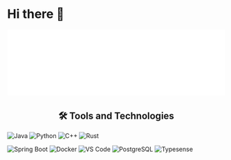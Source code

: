 # Hi there 👋
<p align="center"><img src="/metrics.plugin.languages.svg" alt="Metrics" width="600"></p>

<h2 align="center">🛠 Tools and Technologies</h2>
<p align="center" width="100%">
  
  ![Java](https://img.shields.io/badge/Java-007396?style=for-the-badge&logo=java&logoColor=white)
  ![Python](https://img.shields.io/badge/Python-3776AB?style=for-the-badge&logo=python&logoColor=white)
  ![C++](https://img.shields.io/badge/C++-00599C?style=for-the-badge&logo=c%2B%2B&logoColor=white)
  ![Rust](https://img.shields.io/badge/Rust-000000?style=for-the-badge&logo=rust&logoColor=white)
</p>

<p align="center">
  
  ![Spring Boot](https://img.shields.io/badge/Spring_Boot-6DB33F?style=for-the-badge&logo=spring-boot&logoColor=white)
  ![Docker](https://img.shields.io/badge/Docker-2496ED?style=for-the-badge&logo=docker&logoColor=white)
  ![VS Code](https://img.shields.io/badge/VS_Code-007ACC?style=for-the-badge&logo=visual-studio-code&logoColor=white)
  ![PostgreSQL](https://img.shields.io/badge/PostgreSQL-316192?style=for-the-badge&logo=postgresql&logoColor=white)
  ![Typesense](https://img.shields.io/badge/Typesense-3F60FB?style=for-the-badge&logo=typesense&logoColor=white)
</p>

